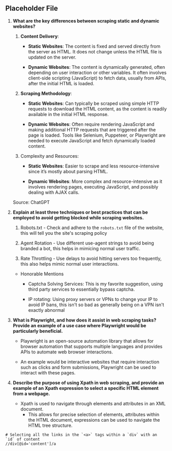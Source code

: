 ## Placeholder File

1. **What are the key differences between scraping static and dynamic websites?**

    1. **Content Delivery**:

        - **Static Websites**: The content is fixed and served directly from the server as HTML. It does not change unless the HTML file is updated on the server.

        - **Dynamic Websites**: The content is dynamically generated, often depending on user interaction or other variables. It often involves client-side scripting (JavaScript) to fetch data, usually from APIs, after the initial HTML is loaded.

    2. **Scraping Methodology**:

        - **Static Websites**: Can typically be scraped using simple HTTP requests to download the HTML content, as the content is readily available in the initial HTML response.

        - **Dynamic Websites**: Often require rendering JavaScript and making additional HTTP requests that are triggered after the page is loaded. Tools like Selenium, Puppeteer, or Playwright are needed to execute JavaScript and fetch dynamically loaded content.

    3. Complexity and Resources:

        - **Static Websites**: Easier to scrape and less resource-intensive since it’s mostly about parsing HTML.

        - **Dynamic Websites**: More complex and resource-intensive as it involves rendering pages, executing JavaScript, and possibly dealing with AJAX calls.

    Source: ChatGPT

2. **Explain at least three techniques or best practices that can be employed to avoid getting blocked while scraping websites.**

    1. Robots.txt - Check and adhere to the `robots.txt` file of the website, this will tell you the site's scraping policy

    2. Agent Rotation - Use different use-agent strings to avoid being branded a bot, this helps in mimicing normal user traffic.
    
    3. Rate Throttling - Use delays to avoid hitting servers too frequently, this also helps mimic normal user interactions.

    - Honorable Mentions
        - Captcha Solving Services: This is my favorite suggestion, using third party services to essentially bypass captcha.

        - IP rotating: Using proxy servers or VPNs to change your IP to avoid IP bans, this isn't so bad as generally being on a VPN isn't exactly abnormal

3. **What is Playwright, and how does it assist in web scraping tasks? Provide an example of a use case where Playwright would be particularly beneficial.**

    - Playwright is an open-source automation library that allows for browser automation that supports multiple languages and provides APIs to automate web browser interactions.

    - An example would be interactive websites that require interaction such as clicks and form submissions, Playwright can be used to interact with these pages.

4. **Describe the purpose of using Xpath in web scraping, and provide an example of an Xpath expression to select a specific HTML element from a webpage.**

    - Xpath is used to navigate through elements and attributes in an XML document.
        - This allows for precise selection of elements, attributes within the HTML document, expressions can be used to navigate the HTML tree structure.

```
# Selecting all the links in the `<a>` tags within a `div` with an `id` of content
//div[@id='content']/a
```
